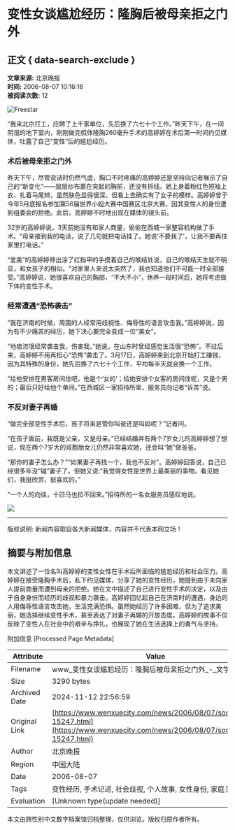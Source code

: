 # 变性女谈尴尬经历：隆胸后被母亲拒之门外

## 正文 { data-search-exclude }


**文章来源:** 北京晚报  
**时间:** 2006-08-07 10:16:16  
**被阅读次数:** 12

![Freestar](https://a.pub.network/core/imgs/fslogo-green.svg)

“我来北京打工，应聘了上千家单位，先后换了六七十个工作。”昨天下午，在一间阴湿的地下室内，刚刚做完假体隆胸260毫升手术的高婷婷在术后第一时间约见媒体，吐露了自己“变性”后的尴尬经历。 

### 术后被母亲拒之门外

昨天下午，尽管说话时仍然气虚，胸口不时疼痛的高婷婷还是坚持向记者展示了自己的“新变化”——层层纱布裹在突起的胸前，还没有拆线。她上身着粉红色短袖上衣、扎着马尾辫，虽然肤色显得很深，但看上去确实有了女子的模样。高婷婷曾于今年5月底报名参加第56届世界小姐大赛中国赛区北京大赛，因其变性人的身份遭到组委会的拒绝。此后，高婷婷不时地出现在媒体的镜头前。

32岁的高婷婷说，3天前她没有和家人商量，偷偷在西城一家整容机构做了手术。“母亲接到我的电话，说了几句就把电话挂了。她说‘不要我了’，让我不要再往家里打电话。”

“爱美”的高婷婷伸出涂了红指甲的手摸着自己的喉结处说，自己的喉结天生就不明显，和女孩子的相似。“对家里人来说太突然了，我也知道他们不可能一时全部接受。”高婷婷说，她很喜欢自己的胸部，“不大不小”，休养一段时间后，她将考虑做下体的变性手术。

### 经常遭遇“恐怖袭击”

“我在济南的时候，周围的人经常用歧视性、侮辱性的语言攻击我。”高婷婷说，因为有不少痛苦的经历，她下决心要完全变成一位“美女”。

“地痞流氓经常袭击我，伤害我。”她说，在山东时曾经感觉生活很“恐怖”。不过后来，高婷婷不用再担心“恐怖”袭击了。3月17日，高婷婷来到北京开始打工赚钱，因为其特殊的身份，她先后换了六七十个工作，平均每半天就会换一个工作。

“给他安排在男客房间住吧，他是个‘女的’；给她安排个女客的房间住呢，又是个男的；最后只好给他个单间。”在西城区一家招待所里，服务员向记者“诉苦”说。 

### 不反对妻子再婚

“做完全部变性手术后，孩子将来是管你叫爸还是叫妈呢？”记者问。

“在孩子面前，我既是父亲，又是母亲。”已经结婚并有两个7岁女儿的高婷婷想了想说，现在两个7岁大的双胞胎女儿仍然非常喜欢她，还会叫“她”做爸爸。

“那你的妻子怎么办？”“如果妻子再找一个，我也不反对”。高婷婷回答说，自己已经很多年没“碰”妻子了。但她又说:“我觉得女性是世界上最美丽的事物。看见她们，我挺欣赏、挺喜欢的。”

“一个人的向往，十匹马也拉不回来。”招待所的一名女服务员感叹地说。 

[![](/images/postcomment.svg)](/news/index.php?act=comment&postid=15247&channel=gossip)

--- 

版权说明: 新闻内容取自各大新闻媒体，内容并不代表本网立场！

## 摘要与附加信息

<!-- tcd_abstract -->
本文讲述了一位名叫高婷婷的变性女性在手术后所面临的尴尬经历和社会压力。高婷婷在接受隆胸手术后，私下约见媒体，分享了她的变性经历，她提到由于未向家人提前商量而遭到母亲的拒绝。她在文中描述了自己进行变性手术的决定，以及由于自身身份而经历的歧视和暴力袭击。高婷婷回忆起自己在济南时的遭遇，身边的人用侮辱性语言攻击她，生活充满恐惧。虽然她经历了许多困难，但为了追求美丽，她选择继续变性手术，甚至表达了对妻子再婚的开放态度。高婷婷的故事不仅反映了变性人在社会中的艰辛与挣扎，也展现了她在生活选择上的勇气与坚持。
<!-- tcd_abstract_end -->

附加信息 [Processed Page Metadata]

| Attribute       | Value                                  |
|-----------------|----------------------------------------|
| Filename        | www_变性女谈尴尬经历：隆胸后被母亲拒之门外_-_文学城.md                             |
| Size            | 3290 bytes                           |
| Archived Date   | 2024-11-12 22:56:59                             |
| Original Link   | [https://www.wenxuecity.com/news/2006/08/07/socialnews-15247.html](https://www.wenxuecity.com/news/2006/08/07/socialnews-15247.html)                       |
| Author          | 北京晚报                               |
| Region          | 中国大陆                               |
| Date            | 2006-08-07                                 |
| Tags            | 变性经历, 手术记述, 社会歧视, 个人故事, 女性身份, 家庭关系                                 |
| Evaluation            | [Unknown type(update needed)]                                 |
<!-- tcd_table_end -->

本文由跨性别中文数字档案馆归档整理，仅供浏览。版权归原作者所有。

